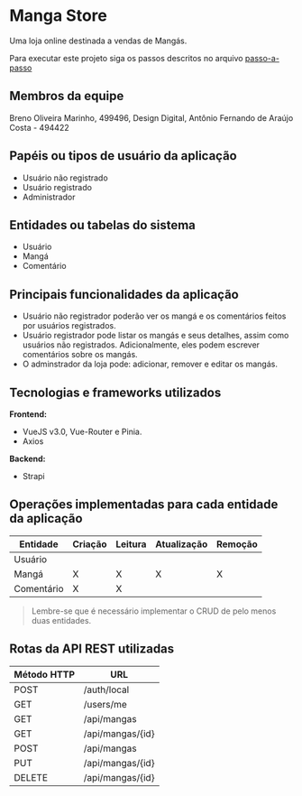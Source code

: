 # Manga Store

Uma loja online destinada a vendas de Mangás.

Para executar este projeto siga os passos descritos no arquivo [passo-a-passo](passo-a-passo.md)

## Membros da equipe

Breno Oliveira Marinho, 499496, Design Digital, Antônio Fernando de Araújo Costa - 494422

## Papéis ou tipos de usuário da aplicação

- Usuário não registrado
- Usuário registrado
- Administrador

## Entidades ou tabelas do sistema

- Usuário
- Mangá
- Comentário

## Principais funcionalidades da aplicação

- Usuário não registrador poderão ver os mangá e os comentários feitos por usuários registrados.
- Usuário registrador pode listar os mangás e seus detalhes, assim como usuários não registrados. 
Adicionalmente, eles podem escrever comentários sobre os mangás.
- O adminstrador da loja pode: adicionar, remover e editar os mangás.

## Tecnologias e frameworks utilizados

**Frontend:**

- VueJS v3.0, Vue-Router e Pinia.
- Axios

**Backend:**

- Strapi


## Operações implementadas para cada entidade da aplicação


| Entidade| Criação | Leitura | Atualização | Remoção |
| --- | --- | --- | --- | --- |
| Usuário |  |  |  |  |
| Mangá | X  | X |  X | X |
| Comentário | X |  X  |  |  |

> Lembre-se que é necessário implementar o CRUD de pelo menos duas entidades.

## Rotas da API REST utilizadas

| Método HTTP | URL |
| --- | --- |
| POST | /auth/local |
| GET | /users/me |
| GET | /api/mangas |
| GET | /api/mangas/{id} |
| POST | /api/mangas |
| PUT | /api/mangas/{id} |
| DELETE | /api/mangas/{id} |
